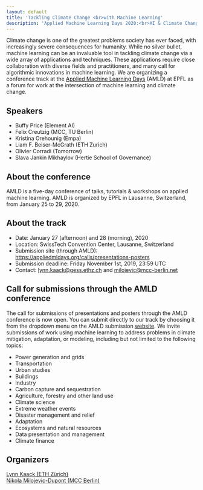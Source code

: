 ```yaml
---
layout: default
title: 'Tackling Climate Change <br>with Machine Learning'
description: 'Applied Machine Learning Days 2020:<br>AI & Climate Change Conference Track'
---
```



Climate change is one of the greatest problems society has ever faced, with increasingly severe consequences for humanity. While no silver bullet, machine learning can be an invaluable tool in tackling climate change via a wide array of applications and techniques. These applications require close collaboration with diverse fields and practitioners, and many call for algorithmic innovations in machine learning. We are organizing a conference track at the <a href="https://www.appliedmldays.org/" target="_blank">Applied Machine Learning Days</a> (AMLD) at EPFL as a forum for work at the intersection of machine learning and climate change.


## Speakers
- Buffy Price (Element AI)
- Felix Creutzig (MCC, TU Berlin)
- Kristina Orehounig (Empa)
- Liam F. Beiser-McGrath (ETH Zurich)
- Olivier Corradi (Tomorrow)
- Slava Jankin Mikhaylov (Hertie School of Governance)


## About the conference
AMLD is a five-day conference of talks, tutorials & workshops on applied machine learning. AMLD is organized by EPFL in Lausanne, Switzerland, from January 25 to 29, 2020. 


## About the track
- Date: January 27 (afternoon) and 28 (morning), 2020
- Location: SwissTech Convention Center, Lausanne, Switzerland
- Submission site (through AMLD): <https://appliedmldays.org/calls/presentations-posters>
- Submission deadline: Friday November 1st, 2019, 23:59 UTC
- Contact: <lynn.kaack@gess.ethz.ch> and <milojevic@mcc-berlin.net>


## Call for submissions through the AMLD conference
The call for submissions of presentations and posters through the AMLD conference is now open. You can submit directly to our track by choosing it from the dropdown menu on the AMLD submission <a href="https://www.appliedmldays.org/call-presentations-posters" target="_blank">website</a>. We invite submissions of work using machine learning to address problems in climate mitigation, adaptation, or modeling, including but not limited to the following topics:

 - Power generation and grids
 - Transportation
 - Urban studies
 - Buildings 
 - Industry
 - Carbon capture and sequestration
 - Agriculture, forestry and other land use
 - Climate science
 - Extreme weather events
 - Disaster management and relief
 - Adaptation
 - Ecosystems and natural resources
 - Data presentation and management
 - Climate finance


## Organizers

<a href="https://epg.ethz.ch/people/senior-researchers/dr--lynn-kaack.html" target="_blank">Lynn Kaack (ETH Zürich)</a> <br>
<a href="https://www.mcc-berlin.net/en/about/team/milojevic-dupont-nikola.html" target="_blank">Nikola Milojevic-Dupont (MCC Berlin)</a> <br>


